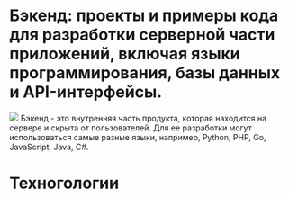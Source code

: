 # Бэкенд: проекты и примеры кода для разработки серверной части приложений, включая языки программирования, базы данных и API-интерфейсы.
![](https://media.proglib.io/wp-uploads/2018/06/backend-dev-2018.jpg)
Бэкенд - это внутренняя часть продукта, которая находится на сервере и скрыта от пользователей. Для ее разработки могут использоваться самые разные языки, например, Python, PHP, Go, JavaScript, Java, С#.

# Техногологии
